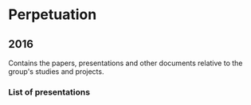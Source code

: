 # Perpetuation
## 2016
Contains the papers, presentations and other documents relative to the group's studies and projects.

### List of presentations

